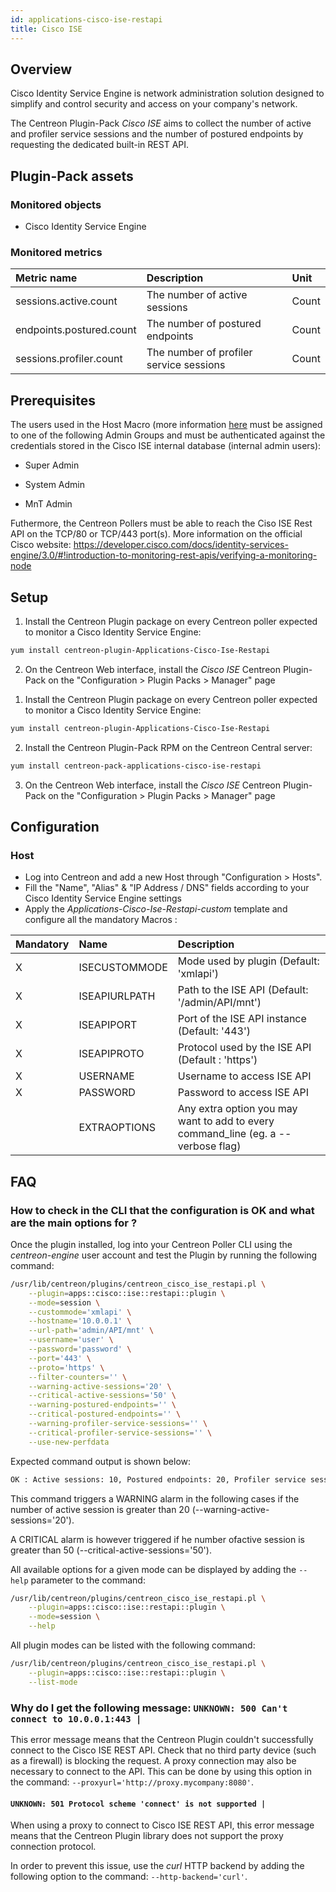 ```yaml
---
id: applications-cisco-ise-restapi
title: Cisco ISE
---
```


## Overview

Cisco Identity Service Engine is network administration solution designed to 
simplify and control security and access on your company's network.

The Centreon Plugin-Pack *Cisco ISE* aims to collect the number of active and 
profiler service sessions and the number of postured endpoints by requesting the
dedicated built-in REST API.

## Plugin-Pack assets

### Monitored objects

* Cisco Identity Service Engine

### Monitored metrics

<!--DOCUSAURUS_CODE_TABS-->

<!--Session-->

| Metric name              | Description                             | Unit  |
|:-------------------------|:----------------------------------------|:------|
| sessions.active.count    | The number of active sessions           | Count |
| endpoints.postured.count | The number of postured endpoints        | Count |
| sessions.profiler.count  | The number of profiler service sessions | Count |

<!--END_DOCUSAURUS_CODE_TABS-->

## Prerequisites

The users used in the Host Macro (more information [here](##Host) must be 
assigned to one of the following Admin Groups and must be authenticated against 
the credentials stored in the Cisco ISE internal database (internal admin 
users):

* Super Admin

* System Admin

* MnT Admin

Futhermore, the Centreon Pollers must be able to reach the Ciso ISE Rest API on 
the TCP/80 or TCP/443 port(s). More information on the official Cisco website:
https://developer.cisco.com/docs/identity-services-engine/3.0/#!introduction-to-monitoring-rest-apis/verifying-a-monitoring-node

## Setup

<!--DOCUSAURUS_CODE_TABS-->

<!--Online IMP Licence & IT-100 Editions-->

1. Install the Centreon Plugin package on every Centreon poller expected to monitor a Cisco Identity Service Engine:

```bash
yum install centreon-plugin-Applications-Cisco-Ise-Restapi
```

2. On the Centreon Web interface, install the *Cisco ISE* Centreon Plugin-Pack on the "Configuration > Plugin Packs > Manager" page

<!--Offline IMP License-->

1. Install the Centreon Plugin package on every Centreon poller expected to monitor a Cisco Identity Service Engine:

```bash
yum install centreon-plugin-Applications-Cisco-Ise-Restapi
```

2. Install the Centreon Plugin-Pack RPM on the Centreon Central server:

 ```bash
yum install centreon-pack-applications-cisco-ise-restapi
```

3. On the Centreon Web interface, install the *Cisco ISE* Centreon Plugin-Pack on the "Configuration > Plugin Packs > Manager" page

<!--END_DOCUSAURUS_CODE_TABS-->

## Configuration

### Host

* Log into Centreon and add a new Host through "Configuration > Hosts".
* Fill the "Name", "Alias" & "IP Address / DNS" fields according to your Cisco Identity Service Engine settings
* Apply the *Applications-Cisco-Ise-Restapi-custom* template and configure all the mandatory Macros :

| Mandatory | Name          | Description                                                                        |
|:----------|:--------------|:-----------------------------------------------------------------------------------|
| X         | ISECUSTOMMODE | Mode used by plugin (Default: 'xmlapi')                                            |
| X         | ISEAPIURLPATH | Path to the ISE API (Default: '/admin/API/mnt')                                    |
| X         | ISEAPIPORT    | Port of the ISE API instance (Default: '443')                                      |
| X         | ISEAPIPROTO   | Protocol used by the ISE API (Default : 'https')                                   |
| X         | USERNAME      | Username to access ISE API                                                         |
| X         | PASSWORD      | Password to access ISE API                                                         |
|           | EXTRAOPTIONS  | Any extra option you may want to add to every command\_line (eg. a --verbose flag) |

## FAQ

### How to check in the CLI that the configuration is OK and what are the main options for ?

Once the plugin installed, log into your Centreon Poller CLI using the 
*centreon-engine* user account and test the
Plugin by running the following command:

```bash
/usr/lib/centreon/plugins/centreon_cisco_ise_restapi.pl \
    --plugin=apps::cisco::ise::restapi::plugin \
    --mode=session \
    --custommode='xmlapi' \
    --hostname='10.0.0.1' \
    --url-path='admin/API/mnt' \
    --username='user' \
    --password='password' \
    --port='443' \
    --proto='https' \
    --filter-counters='' \
    --warning-active-sessions='20' \
    --critical-active-sessions='50' \
    --warning-postured-endpoints='' \
    --critical-postured-endpoints='' \
    --warning-profiler-service-sessions='' \
    --critical-profiler-service-sessions='' \
    --use-new-perfdata
```

Expected command output is shown below:

```bash
OK : Active sessions: 10, Postured endpoints: 20, Profiler service sessions: 20 | 'sessions.active.count'=10;0:20;0:50;0; 'endpoints.postured.count'=20;;;0 'sessions.profiler.count'=20;;;0;
```

This command triggers a WARNING alarm in the following cases if the number of
active session is greater than 20 (--warning-active-sessions='20').

A CRITICAL alarm is however triggered if he number ofactive session is greater 
than 50 (--critical-active-sessions='50').

All available options for a given mode can be displayed by adding the 
```--help``` parameter to the command:

```bash
/usr/lib/centreon/plugins/centreon_cisco_ise_restapi.pl \
    --plugin=apps::cisco::ise::restapi::plugin \
    --mode=session \
    --help
```

All plugin modes can be listed with the following command:

```bash
/usr/lib/centreon/plugins/centreon_cisco_ise_restapi.pl \
    --plugin=apps::cisco::ise::restapi::plugin \
    --list-mode 
```

### Why do I get the following message: ```UNKNOWN: 500 Can't connect to 10.0.0.1:443 |```

This error message means that the Centreon Plugin couldn't successfully connect
to the Cisco ISE REST API. Check that no third party device (such as a firewall)
is blocking the request. A proxy connection may also be necessary to connect to 
the API. This can be done by using this option in the command: 
```--proxyurl='http://proxy.mycompany:8080'```.

#### ```UNKNOWN: 501 Protocol scheme 'connect' is not supported |```

When using a proxy to connect to Cisco ISE REST API, this error
message means that the Centreon Plugin library does not support the proxy
connection protocol.

In order to prevent this issue, use the *curl* HTTP backend by adding the
following option to the command: ```--http-backend='curl'```.
